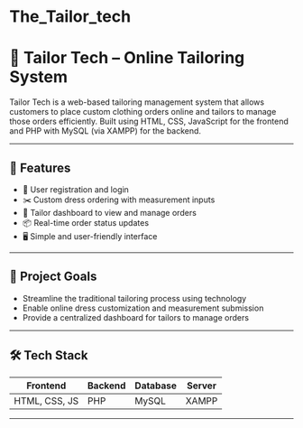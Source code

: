 # The_Tailor_tech
# 👗 Tailor Tech – Online Tailoring System

Tailor Tech is a web-based tailoring management system that allows customers to place custom clothing orders online and tailors to manage those orders efficiently. Built using HTML, CSS, JavaScript for the frontend and PHP with MySQL (via XAMPP) for the backend.

---

## 🚀 Features

- 🔐 User registration and login
- ✂️ Custom dress ordering with measurement inputs
- 🧵 Tailor dashboard to view and manage orders
- 📦 Real-time order status updates
- 🖥️ Simple and user-friendly interface

---

## 🎯 Project Goals

- Streamline the traditional tailoring process using technology
- Enable online dress customization and measurement submission
- Provide a centralized dashboard for tailors to manage orders

---

## 🛠️ Tech Stack

| Frontend | Backend | Database | Server |
|----------|---------|----------|--------|
| HTML, CSS, JS | PHP | MySQL | XAMPP |

---



